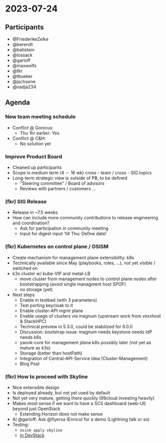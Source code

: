 # 2023-07-24

## Participants
- @FriederikeZelke
- @berendt
- @batistein
- @lossack
- @garloff
- @maxwolfs
- @fkr
- @tbueker
- @jschoone
- @nadja234

## Agenda

### New team meeting schedule
- Conflict @ Gonicus:
    - Thu 1hr earlier: Yes
- Conflict @ C&H:
    - No solution yet

### Improve Product Board
- Cleaned up participants
- Scope is medium term (4 -- 16 wk) cross - team / cross - SIG topics
- Long-term strategic view is outside of PB, to be defined
    - "Steering committee" / Board of advisors
    - Reviews with partners / customers ...

### (fkr) SIG Release
- Release in ~7.5 weeks
- How can include more community contributions to release engineering and coordination?
    - Ask for participation in community meeting
    - Input for digest input 'till Thu: Define date!

### (fkr) Kubernetes on control plane / OSISM
- Create mechanism for management plane extensibility: k8s
- Technically available since May (playbooks, roles, ...), not yet visible / switched on
- k3s cluster w/ kube-VIP and metal-LB
    - move cluster from management nodes to control plane nodes after bootstrapping (avoid single managment host SPOF)
    - no storage (yet)
- Next steps
    - Enable in testbed (with 3 parameters)
    - Test porting keycloak to it
    - Enable cluster-API mgmt plane
    - Enable usage of clusters via magnum (upstream work from vexxhost & StackHPC)
    - Technical preview in 5.3.0, could be stabilized for 6.0.0
    - Discussion: bootstrap issue: magnum needs keystone needs IdP needs k8s
    - yaook-core for management plane k8s possibly later (not yet as mature as k3s)
    - Storage (better than hostPath)
    - Integration of Central-API-Service idea (Cluster-Management)
    - Blog Post

### (fkr) How to proceed with Skyline
- Nice extensible design
- Is deployed already, but not yet used by default
- Not yet very mature, getting there quickly (99cloud investing heavily)
- Makes most sense if we want to have a SCS dashboard (web-UI) beyond just OpenStack
    - Extending Horizon does not make sense
- AI @garloff: Ask @flyersa (Enrico) for a demo (Lightning talk or so)
- Testing:
    - `osism apply skyline`
    - [in DevStack](https://opendev.org/openstack/skyline-apiserver/src/branch/master/devstack)

